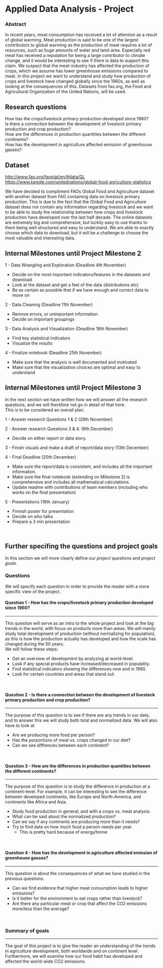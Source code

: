 # Applied Data Analysis - Project

### Abstract
In recent years, meat consumption has received a lot of attention as a result of global warming. Meat production is said to be one of the largest contributors to global warming as the production of meat requires a lot of resources, such as huge amounts of water and land-area. Especially red meat has received a reputation for being a large contributor to climate change, and it would be interesting to see if there is data to support this claim. We suspect that the meat-industry has affected the production of crops, which we assume has lower greenhouse emissions compared to meat. In this project we want to understand and study how production of crops and livestock have changed globally since the 1960s, as well as looking at the consequences of this. Datasets from fao.org, the Food and Agricultural Organization of the United Nations, will be used.


## Research questions
How has the crops/livestock primary production developed since 1960?  
Is there a connection between the development of livestock primary production and crop production?  
How are the differences in production quantities between the different continents?  
How has the development in agriculture affected emission of greenhouse gasses?  

## Dataset
http://www.fao.org/faostat/en/#data/QL  
https://www.kaggle.com/unitednations/global-food-agriculture-statistics

We have decided to compliment FAOs Global Food and Agriculture dataset with another dataset from FAO containing data on livestock primary production. This is due to the fact that the Global Food and Agriculture dataset does not contain any information regarding livestock and we want to be able to study the relationship between how crops and livestock production have developed over the last half decade. The online datasets are extremely big and comprehensive, but luckily easy to use thanks to them being well structured and easy to understand. We are able to exactly choose which data to download, but it will be a challenge to choose the most valuable and interesting data.

## Internal Milestones until Project Milestone 2
1 - Data Wrangling and Exploration (Deadline 4th November)
- Decide on the most important indicators/features in the datasets and download
- Look at the dataset and get a feel of the data (distributions etc)
- Be as certain as possible that if we have enough and correct data to move on   

2 - Data Cleaning (Deadline 11th November)
- Remove errors, or unimportant information
- Decide on important groupings  

3 - Data Analysis and Visualization (Deadline 18th November)
- Find key statistical indicators 
- Visualize the results   

4 - Finalize notebook (Deadline 25th November)
- Make sure that the analysis is well documented and motivated
- Make sure that the visualization choices are optimal and easy to understand

## Internal Milestones until Project Milestone 3 

In the next section we have written how we will answer all the research questions, and we will therefore not go in detail of that here.  
This is to be considered an overall plan.

1 - Answer research Questions 1 & 2 (29th November)

2 - Answer research Questions 3 & 4. (6th December)
- Decide on either report or data story.

3 - Finish visuals and make a draft of report/data story (13th December)

4 - Final Deadline (20th December)
- Make sure the report/data is consistent, and includes all the important information.
- Make sure the final notebook (extending on Milestone 2) is comprehensive and includes all mathematical calculations.
- Update readme with contributions of team members (including who works on the final presentation)

5 - Presentations (18th January)
- Finnish poster for presentation
- Decide on who talks
- Prepare a 3 min presentation

&nbsp;

## Further specifing the questions and project goals
In this section we will more clearly define our _project questions_ and _project goals_.
### Questions
We will specify each question in order to provide the reader with a more specific view of the project.
#### Question 1 - How has the crops/livestock primary production developed since 1960?
***
This question will serve as an intro to the whole project and look at the big trends in the world, with focus on products more than areas. We will mainly study total development of production (without normalizing for population), as this is how the production actually has developed and how the scale has changed during the 50 years.  
We will follow these steps:

- Get an overview of development by analyzing at world-level.
- Look if any special products have increased/decreased in populatity.
- Find statistical indicators showing the differences now and in 1960.
- Look for certain countries and areas that stand out.

&nbsp;
#### Question 2 - Is there a connection between the development of livestock primary production and crop production?
***
The purpose of this question is to see if there are any trends in our data, and to answer this we will study both total and normalized data. We will also have to look at 

- Are we producing more food per person?
- Has the porportions of meat vs. crops changed in our diet?
- Can we see diffrences between each continent?

&nbsp;   

#### Question 3 - How are the differences in production quantities between the different continents?
***
The purpose of this question is to study the difference in production at a continent-level. For example, it can be interesting to see the difference between developed continents, like Europe and North-America, and continents like Africa and Asia. 

- Study food production in general, and with a crops vs. meat analysis.
- What can be said about the normalized production?
- Can we say if any continents are producing more than it needs?
- Try to find data on how much food a person needs per year. 
    - This is pretty hard because of energy/tonne
    
&nbsp;

#### Question 4 - How has the development in agriculture affected emission of greenhouse gasses?
***

This question is about the consequences of what we have studied in the previous questions.

- Can we find evidence that higher meat consumption leads to higher emissions?
- Is it better for the environment to eat crops rather than livestock?
- Are there any particular meat or crop that affect the CO2 emissions more/less than the average?

&nbsp;
### Summary of goals
***
The goal of this project is to give the reader an understanding of the trends in agriculture development, both worldwide and on continent level. Furthermore, we will examine how our food habit has developed and affected the world-wide CO2 emissions.